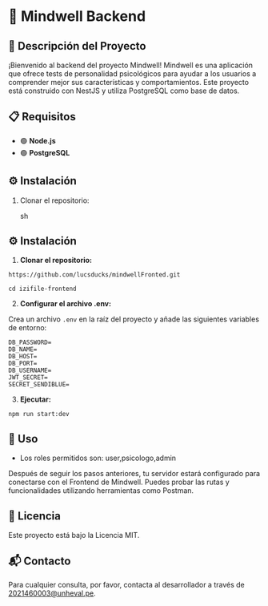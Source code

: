 
# 📁 Mindwell Backend

## 📝 Descripción del Proyecto

¡Bienvenido al backend del proyecto Mindwell! Mindwell es una aplicación que ofrece tests de personalidad psicológicos para ayudar a los usuarios a comprender mejor sus características y comportamientos. Este proyecto está construido con NestJS y utiliza PostgreSQL como base de datos.

## 📋 Requisitos

-   🟢 **Node.js**
-   🟢 **PostgreSQL**

## ⚙️ Instalación

1.  Clonar el repositorio:
    
    sh
##  ⚙️ Instalación

  

1.  **Clonar el repositorio:**

```
https://github.com/lucsducks/mindwellFronted.git

cd izifile-frontend

```



2.  **Configurar el archivo .env:**

  

Crea un archivo `.env` en la raíz del proyecto y añade las siguientes variables de entorno:

  

```
DB_PASSWORD=
DB_NAME=
DB_HOST=
DB_PORT=
DB_USERNAME=
JWT_SECRET=
SECRET_SENDIBLUE=
```
  
  

3.  **Ejecutar:**

`npm run start:dev`




##  🚀 Uso

- Los roles permitidos son: user,psicologo,admin

Después de seguir los pasos anteriores, tu servidor estará configurado para conectarse con el Frontend de Mindwell. Puedes probar las rutas y funcionalidades utilizando herramientas como Postman.

  

##  📄 Licencia

  

Este proyecto está bajo la Licencia MIT.

  

##  📬 Contacto

  

Para cualquier consulta, por favor, contacta al desarrollador a través de 2021460003@unheval.pe.